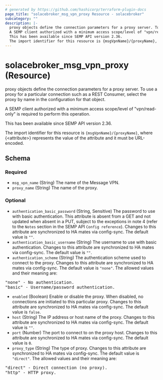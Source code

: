 ```yaml
---
# generated by https://github.com/hashicorp/terraform-plugin-docs
page_title: "solacebroker_msg_vpn_proxy Resource - solacebroker"
subcategory: ""
description: |-
  proxy objects define the connection parameters for a proxy server. To use a proxy for a particular connection such as a REST Consumer, select the proxy by name in the configuration for that object.
  A SEMP client authorized with a minimum access scope/level of "vpn/read-only" is required to perform this operation.
  This has been available since SEMP API version 2.36.
  The import identifier for this resource is {msgVpnName}/{proxyName}, where {&lt;attribute&gt;} represents the value of the attribute and it must be URL-encoded.
---
```


# solacebroker_msg_vpn_proxy (Resource)

proxy objects define the connection parameters for a proxy server. To use a proxy for a particular connection such as a REST Consumer, select the proxy by name in the configuration for that object.



A SEMP client authorized with a minimum access scope/level of "vpn/read-only" is required to perform this operation.

This has been available since SEMP API version 2.36.

The import identifier for this resource is `{msgVpnName}/{proxyName}`, where {&lt;attribute&gt;} represents the value of the attribute and it must be URL-encoded.



<!-- schema generated by tfplugindocs -->
## Schema

### Required

- `msg_vpn_name` (String) The name of the Message VPN.
- `proxy_name` (String) The name of the proxy.

### Optional

- `authentication_basic_password` (String, Sensitive) The password to use with basic authentication. This attribute is absent from a GET and not updated when absent in a PUT, subject to the exceptions in note 4 (refer to the `Notes` section in the SEMP API `Config reference`). Changes to this attribute are synchronized to HA mates via config-sync. The default value is `""`.
- `authentication_basic_username` (String) The username to use with basic authentication. Changes to this attribute are synchronized to HA mates via config-sync. The default value is `""`.
- `authentication_scheme` (String) The authentication scheme used to connect to the proxy. Changes to this attribute are synchronized to HA mates via config-sync. The default value is `"none"`. The allowed values and their meaning are:

<pre>
"none" - No authentication.
"basic" - Username/password authentication.
</pre>
- `enabled` (Boolean) Enable or disable the proxy. When disabled, no connections are initiated to this particular proxy. Changes to this attribute are synchronized to HA mates via config-sync. The default value is `false`.
- `host` (String) The IP address or host name of the proxy. Changes to this attribute are synchronized to HA mates via config-sync. The default value is `""`.
- `port` (Number) The port to connect to on the proxy host. Changes to this attribute are synchronized to HA mates via config-sync. The default value is `0`.
- `proxy_type` (String) The type of proxy. Changes to this attribute are synchronized to HA mates via config-sync. The default value is `"direct"`. The allowed values and their meaning are:

<pre>
"direct" - Direct connection (no proxy).
"http" - HTTP proxy.
</pre>
